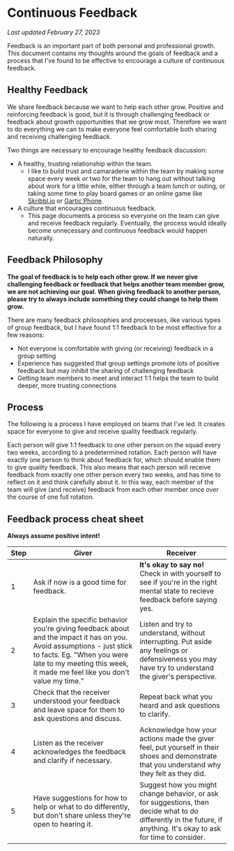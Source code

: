 # Continuous Feedback
_Last updated February 27, 2023_

Feedback is an important part of both personal and professional growth. This document contains my thoughts around the goals of feedback and a process that I've found to be effective to encourage a culture of continuous feedback.

## Healthy Feedback
We share feedback because we want to help each other grow. Positive and reinforcing feedback is good, but it is through challenging feedback or feedback about growth opportunities that we grow most. Therefore we want to do everything we can to make everyone feel comfortable both sharing and receiving challenging feedback.

Two things are necessary to encourage healthy feedback discussion:
* A healthy, trusting relationship within the team.
  * I like to build trust and camaraderie within the team by making some space every week or two for the team to hang out without talking about work for a little while, either through a team lunch or outing, or taking some time to play board games or an online game like [Skribbl.io](https://skribbl.io/) or [Gartic Phone](https://garticphone.com/).
* A culture that encourages continuous feedback.
  * This page documents a process so everyone on the team can give and receive feedback regularly. Eventually, the process would ideally become unnecessary and continuous feedback would happen naturally.

## Feedback Philosophy
**The goal of feedback is to help each other grow. If we never give challenging feedback or feedback that helps another team member grow, we are not achieving our goal. When giving feedback to another person, please try to always include something they could change to help them grow.**

There are many feedback philosophies and proceesses, like various types of group feedback, but I have found 1:1 feedback to be most effective for a few reasons:
* Not everyone is comfortable with giving (or receiving) feedback in a group setting
* Experience has suggested that group settings promote lots of positive feedback but may inhibit the sharing of challenging feedback
* Getting team members to meet and interact 1:1 helps the team to build deeper, more trusting connections

## Process
The following is a process I have employed on teams that I've led. It creates space for everyone to give and receive quality feedback regularly.

Each person will give 1:1 feedback to one other person on the squad every two weeks, according to a predetermined rotation. Each person will have exactly one person to think about feedback for, which should enable them to give quality feedback. This also means that each person will receive feedback from exactly one other person every two weeks, and has time to reflect on it and think carefully about it. In this way, each member of the team will give (and receive) feedback from each other member once over the course of one full rotation.

## Feedback process cheat sheet
**Always assume positive intent!**

| Step | Giver | Receiver |
|------|-------|----------|
|  1   | Ask if now is a good time for feedback. | **It's okay to say no!** Check in with yourself to see if you're in the right mental state to recieve feedback before saying yes. |
|  2   | Explain the specific behavior you're giving feedback about and the impact it has on you. Avoid assumptions - just stick to facts. Eg. "When you were late to my meeting this week, it made me feel like you don't value my time." | Listen and try to understand, without interrupting. Put aside any feelings or defensiveness you may have try to understand the giver's perspective. |
|  3   | Check that the receiver understood your feedback and leave space for them to ask questions and discuss. | Repeat back what you heard and ask questions to clarify. |
|  4   | Listen as the receiver acknowledges the feedback and clarify if necessary. | Acknowledge how your actions made the giver feel, put yourself in their shoes and demonstrate that you understand why they felt as they did. |
|  5   | Have suggestions for how to help or what to do differently, but don't share unless they're open to hearing it. | Suggest how you might change behavior, or ask for suggestions, then decide what to do differently in the future, if anything. It's okay to ask for time to consider. |
